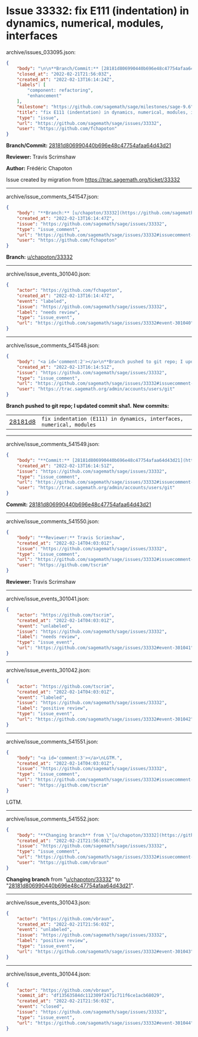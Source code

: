 # Issue 33332: fix E111 (indentation) in dynamics, numerical, modules, interfaces

archive/issues_033095.json:
```json
{
    "body": "\n\n**Branch/Commit:** [28181d806990440b696e48c47754afaa64d43d21](https://github.com/sagemath/sagetrac-mirror/commit/28181d806990440b696e48c47754afaa64d43d21)\n\n**Reviewer:** Travis Scrimshaw\n\n**Author:** Fr\u00e9d\u00e9ric Chapoton\n\nIssue created by migration from https://trac.sagemath.org/ticket/33332\n\n",
    "closed_at": "2022-02-21T21:56:03Z",
    "created_at": "2022-02-13T16:14:24Z",
    "labels": [
        "component: refactoring",
        "enhancement"
    ],
    "milestone": "https://github.com/sagemath/sage/milestones/sage-9.6",
    "title": "fix E111 (indentation) in dynamics, numerical, modules, interfaces",
    "type": "issue",
    "url": "https://github.com/sagemath/sage/issues/33332",
    "user": "https://github.com/fchapoton"
}
```


**Branch/Commit:** [28181d806990440b696e48c47754afaa64d43d21](https://github.com/sagemath/sagetrac-mirror/commit/28181d806990440b696e48c47754afaa64d43d21)

**Reviewer:** Travis Scrimshaw

**Author:** Frédéric Chapoton

Issue created by migration from https://trac.sagemath.org/ticket/33332





---

archive/issue_comments_541547.json:
```json
{
    "body": "**Branch:** [u/chapoton/33332](https://github.com/sagemath/sagetrac-mirror/tree/u/chapoton/33332)",
    "created_at": "2022-02-13T16:14:47Z",
    "issue": "https://github.com/sagemath/sage/issues/33332",
    "type": "issue_comment",
    "url": "https://github.com/sagemath/sage/issues/33332#issuecomment-541547",
    "user": "https://github.com/fchapoton"
}
```

**Branch:** [u/chapoton/33332](https://github.com/sagemath/sagetrac-mirror/tree/u/chapoton/33332)



---

archive/issue_events_301040.json:
```json
{
    "actor": "https://github.com/fchapoton",
    "created_at": "2022-02-13T16:14:47Z",
    "event": "labeled",
    "issue": "https://github.com/sagemath/sage/issues/33332",
    "label": "needs review",
    "type": "issue_event",
    "url": "https://github.com/sagemath/sage/issues/33332#event-301040"
}
```



---

archive/issue_comments_541548.json:
```json
{
    "body": "<a id='comment:2'></a>\n**Branch pushed to git repo; I updated commit sha1.** **New commits:**\n<table><tr><td><a href=\"https://github.com/sagemath/sagetrac-mirror/commit/28181d806990440b696e48c47754afaa64d43d21\">28181d8</a></td><td><code>fix indentation (E111) in dynamics, interfaces, numerical, modules</code></td></tr></table>\n",
    "created_at": "2022-02-13T16:14:51Z",
    "issue": "https://github.com/sagemath/sage/issues/33332",
    "type": "issue_comment",
    "url": "https://github.com/sagemath/sage/issues/33332#issuecomment-541548",
    "user": "https://trac.sagemath.org/admin/accounts/users/git"
}
```

<a id='comment:2'></a>
**Branch pushed to git repo; I updated commit sha1.** **New commits:**
<table><tr><td><a href="https://github.com/sagemath/sagetrac-mirror/commit/28181d806990440b696e48c47754afaa64d43d21">28181d8</a></td><td><code>fix indentation (E111) in dynamics, interfaces, numerical, modules</code></td></tr></table>




---

archive/issue_comments_541549.json:
```json
{
    "body": "**Commit:** [28181d806990440b696e48c47754afaa64d43d21](https://github.com/sagemath/sagetrac-mirror/commit/28181d806990440b696e48c47754afaa64d43d21)",
    "created_at": "2022-02-13T16:14:51Z",
    "issue": "https://github.com/sagemath/sage/issues/33332",
    "type": "issue_comment",
    "url": "https://github.com/sagemath/sage/issues/33332#issuecomment-541549",
    "user": "https://trac.sagemath.org/admin/accounts/users/git"
}
```

**Commit:** [28181d806990440b696e48c47754afaa64d43d21](https://github.com/sagemath/sagetrac-mirror/commit/28181d806990440b696e48c47754afaa64d43d21)



---

archive/issue_comments_541550.json:
```json
{
    "body": "**Reviewer:** Travis Scrimshaw",
    "created_at": "2022-02-14T04:03:01Z",
    "issue": "https://github.com/sagemath/sage/issues/33332",
    "type": "issue_comment",
    "url": "https://github.com/sagemath/sage/issues/33332#issuecomment-541550",
    "user": "https://github.com/tscrim"
}
```

**Reviewer:** Travis Scrimshaw



---

archive/issue_events_301041.json:
```json
{
    "actor": "https://github.com/tscrim",
    "created_at": "2022-02-14T04:03:01Z",
    "event": "unlabeled",
    "issue": "https://github.com/sagemath/sage/issues/33332",
    "label": "needs review",
    "type": "issue_event",
    "url": "https://github.com/sagemath/sage/issues/33332#event-301041"
}
```



---

archive/issue_events_301042.json:
```json
{
    "actor": "https://github.com/tscrim",
    "created_at": "2022-02-14T04:03:01Z",
    "event": "labeled",
    "issue": "https://github.com/sagemath/sage/issues/33332",
    "label": "positive review",
    "type": "issue_event",
    "url": "https://github.com/sagemath/sage/issues/33332#event-301042"
}
```



---

archive/issue_comments_541551.json:
```json
{
    "body": "<a id='comment:3'></a>\nLGTM.",
    "created_at": "2022-02-14T04:03:01Z",
    "issue": "https://github.com/sagemath/sage/issues/33332",
    "type": "issue_comment",
    "url": "https://github.com/sagemath/sage/issues/33332#issuecomment-541551",
    "user": "https://github.com/tscrim"
}
```

<a id='comment:3'></a>
LGTM.



---

archive/issue_comments_541552.json:
```json
{
    "body": "**Changing branch** from \"[u/chapoton/33332](https://github.com/sagemath/sagetrac-mirror/tree/u/chapoton/33332)\" to \"[28181d806990440b696e48c47754afaa64d43d21](https://github.com/sagemath/sagetrac-mirror/commit/28181d806990440b696e48c47754afaa64d43d21)\".",
    "created_at": "2022-02-21T21:56:03Z",
    "issue": "https://github.com/sagemath/sage/issues/33332",
    "type": "issue_comment",
    "url": "https://github.com/sagemath/sage/issues/33332#issuecomment-541552",
    "user": "https://github.com/vbraun"
}
```

**Changing branch** from "[u/chapoton/33332](https://github.com/sagemath/sagetrac-mirror/tree/u/chapoton/33332)" to "[28181d806990440b696e48c47754afaa64d43d21](https://github.com/sagemath/sagetrac-mirror/commit/28181d806990440b696e48c47754afaa64d43d21)".



---

archive/issue_events_301043.json:
```json
{
    "actor": "https://github.com/vbraun",
    "created_at": "2022-02-21T21:56:03Z",
    "event": "unlabeled",
    "issue": "https://github.com/sagemath/sage/issues/33332",
    "label": "positive review",
    "type": "issue_event",
    "url": "https://github.com/sagemath/sage/issues/33332#event-301043"
}
```



---

archive/issue_events_301044.json:
```json
{
    "actor": "https://github.com/vbraun",
    "commit_id": "df13563584dc112309f2471c711f6ce1acb68029",
    "created_at": "2022-02-21T21:56:03Z",
    "event": "closed",
    "issue": "https://github.com/sagemath/sage/issues/33332",
    "type": "issue_event",
    "url": "https://github.com/sagemath/sage/issues/33332#event-301044"
}
```
